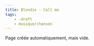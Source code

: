```yaml
---
title: Blondie - Call me
tags:
    - -draft
    - musique/chanson
---
```


Page créée automatiquement, mais vide.
